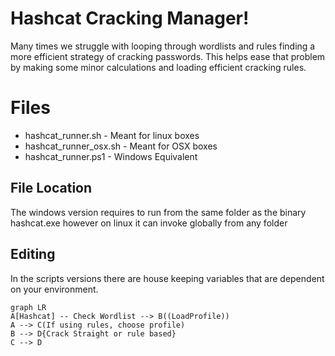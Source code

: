 # Hashcat Cracking Manager!

Many times we struggle with looping through wordlists and rules finding a more efficient strategy of cracking passwords. This helps ease that problem by making some minor calculations and loading efficient cracking rules.


# Files

 - hashcat_runner.sh - Meant for linux boxes
 - hashcat_runner_osx.sh - Meant for OSX boxes
 - hashcat_runner.ps1 - Windows Equivalent

## File Location

The windows version requires to run from the same folder as the binary hashcat.exe however on linux it can invoke globally from any folder

## Editing

In the scripts versions there are house keeping variables that are dependent on your environment. 

```mermaid
graph LR
A[Hashcat] -- Check Wordlist --> B((LoadProfile))
A --> C(If using rules, choose profile)
B --> D{Crack Straight or rule based}
C --> D
```
